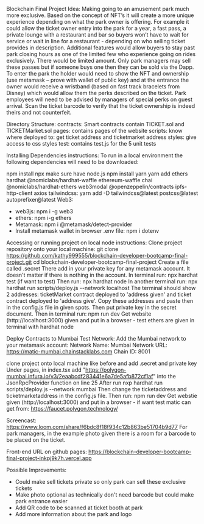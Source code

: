 Blockchain Final Project Idea:
Making going to an amusement park much more exclusive. Based on the concept of NFT’s it will create a more unique experience depending on what the park owner is offering. For example it could allow the ticket owner entry into the park for a year, a fast pass, a private lounge with a restaurant and bar so buyers won’t have to wait for service or wait in line for a restaurant - depending on who selling ticket provides in description. Additional features would allow buyers to stay past park closing hours as one of the limited few who experience going on rides exclusively. There would be limited amount. Only park managers may sell these passes but if someone buys one then they can be sold via the Dapp. To enter the park the holder would need to show the NFT and ownership (use metamask – prove with wallet of public key) and at the entrance the owner would receive a wristband (based on fast track bracelets from Disney) which would allow them the perks described on the ticket. Park employees will need to be advised by managers of special perks on guest arrival. Scan the ticket barcode to verify that the ticket ownership is indeed theirs and not counterfeit.   

Directory Structure:
contracts: Smart contracts contain TICKET.sol and TICKETMarket.sol
pages: contains pages of the website
scripts: know where deployed to: get ticket address and ticketmarket address
styles: give access to css styles
test: contains test.js for the 5 unit tests


Installing Dependencies instructions:
To run in a local environment the following dependencies will need to be downloaded:

npm install npx
make sure have node.js
npm install yarn
yarn add ethers hardhat @nomiclabs/hardhat-waffle ethereum-waffle chai @nomiclabs/hardhat-ethers web3modal @openzeppelin/contracts ipfs-http-client axios
tailwindcss: yarn add -D tailwindcss@latest postcss@latest autoprefixer@latest
Web3: 
- web3js: npm i -g web3
- ethers: npm i-g ethers
- Metamask: npm i @metamask/detect-provider
- Install metamask wallet in browser
.env file: npm i dotenv


Accessing or running project on local node instructions:
Clone project repository onto your local machine:
git clone https://github.com/kathy999555/blockchain-developer-bootcamp-final-project.git
cd blockchain-developer-bootcamp-final-project
Create a file called .secret There add in your private key for any metamask account. It doesn't matter if there is nothing in the account. 
In terminal run: npx hardhat test (if want to test)
Then run: npx hardhat node
In another terminal run: npx hardhat run scripts/deploy.js --network localhost
The terminal should show 2 addresses: ticketMarket contract deployed to 'address given' and ticket contract deployed to 'address give'. Copy these addresses and paste then in the config.js file in given spots. 
Then put private key in the secret document.
Then in terminal run: npm run dev
Get website (http://localhost:3000) given and put in a browser - test ethers are given in terminal with hardhat node

Deploy Contracts to Mumbai Test Network:
Add the Mumbai network to your metamask account: 
Network Name: Mumbai
Network URL: https://matic-mumbai.chainstacklabs.com
Chain ID: 8001

clone project onto local machine like before and add .secret and private key
Under pages, in index.tsx add "https://polygon-mumbai.infura.io/v3/2eaabcdf283441e6a7de5afb872cf1af" into the JsonRpcProvider function on line 25
After run nxp hardhat run scripts/deploy.js --network mumbai
Then change the ticketaddress and ticketmarketaddress in the config.js file. 
Then run: npm run dev
Get webstie given (http://localhost:3000) and put in a browser - if want test matic can get from: https://faucet.polygon.technology/

Screencast:
https://www.loom.com/share/f6bdc8f18f934c12b863be51704b9d77
For park managers, in the example photo given there is a room for a barcode to be placed on the ticket.

Front-end URL on github pages:
https://blockchain-developer-bootcamp-final-project-inkpj9k7h.vercel.app


Possible Improvements:
- Could make sell tickets private so only park can sell these exclusive tickets
- Make photo optional as technically don't need barcode but could make park entrance easier
- Add QR code to be scanned at ticket booth at park
- Add more information about the park and logo
